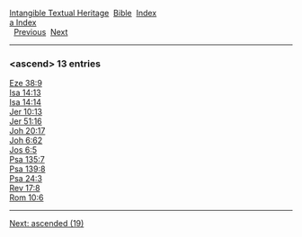 [Intangible Textual Heritage](../../index)  [Bible](../index) 
[Index](index)   
[a Index](_a_)  
  [Previous](c00759)  [Next](c00761) 

------------------------------------------------------------------------

### &lt;ascend&gt; 13 entries

[Eze 38:9](../kjv/eze038.htm#009)  
[Isa 14:13](../kjv/isa014.htm#013)  
[Isa 14:14](../kjv/isa014.htm#014)  
[Jer 10:13](../kjv/jer010.htm#013)  
[Jer 51:16](../kjv/jer051.htm#016)  
[Joh 20:17](../kjv/joh020.htm#017)  
[Joh 6:62](../kjv/joh006.htm#062)  
[Jos 6:5](../kjv/jos006.htm#005)  
[Psa 135:7](../kjv/psa135.htm#007)  
[Psa 139:8](../kjv/psa139.htm#008)  
[Psa 24:3](../kjv/psa024.htm#003)  
[Rev 17:8](../kjv/rev017.htm#008)  
[Rom 10:6](../kjv/rom010.htm#006)  

------------------------------------------------------------------------

[Next: ascended (19)](c00761)
